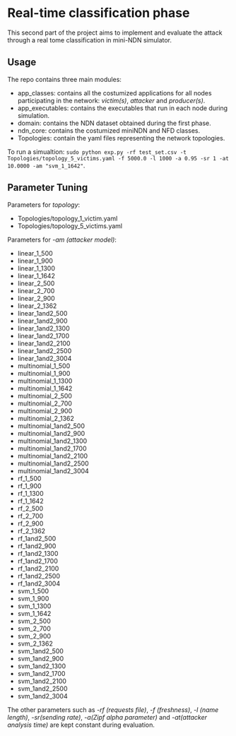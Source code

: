# Real-time classification phase

This second part of the project aims to implement and evaluate the attack through a real tome classification in mini-NDN simulator.

## Usage

The repo contains three main modules:

 - app_classes: contains all the costumized applications for all nodes participating in the network: *victim(s)*, *attacker* and *producer(s)*.
 - app_executables: contains the executables that run in each node during simulation.
 - domain: contains the NDN dataset obtained during the first phase.
 - ndn_core: contains the costumized miniNDN and NFD classes.
 - Topologies: contain the yaml files representing the network topologies.

 To run a simualtion:  `sudo python exp.py -rf test_set.csv -t Topologies/topology_5_victims.yaml -f 5000.0 -l 1000 -a 0.95 -sr 1 -at 10.0000 -am "svm_1_1642"`.

## Parameter Tuning

Parameters for *topology*:
- Topologies/topology_1_victim.yaml
- Topologies/topology_5_victims.yaml

Parameters for *-am (attacker model)*:
- linear_1_500
- linear_1_900
- linear_1_1300
- linear_1_1642
- linear_2_500
- linear_2_700
- linear_2_900
- linear_2_1362
- linear_1and2_500
- linear_1and2_900
- linear_1and2_1300
- linear_1and2_1700
- linear_1and2_2100
- linear_1and2_2500
- linear_1and2_3004
- multinomial_1_500
- multinomial_1_900
- multinomial_1_1300
- multinomial_1_1642
- multinomial_2_500
- multinomial_2_700
- multinomial_2_900
- multinomial_2_1362
- multinomial_1and2_500
- multinomial_1and2_900
- multinomial_1and2_1300
- multinomial_1and2_1700
- multinomial_1and2_2100
- multinomial_1and2_2500
- multinomial_1and2_3004
- rf_1_500
- rf_1_900
- rf_1_1300
- rf_1_1642
- rf_2_500
- rf_2_700
- rf_2_900
- rf_2_1362
- rf_1and2_500
- rf_1and2_900
- rf_1and2_1300
- rf_1and2_1700
- rf_1and2_2100
- rf_1and2_2500
- rf_1and2_3004
- svm_1_500
- svm_1_900
- svm_1_1300
- svm_1_1642
- svm_2_500
- svm_2_700
- svm_2_900
- svm_2_1362
- svm_1and2_500
- svm_1and2_900
- svm_1and2_1300
- svm_1and2_1700
- svm_1and2_2100
- svm_1and2_2500
- svm_1and2_3004

The other parameters such as *-rf (requests file)*, *-f (freshness)*, *-l (name length)*, *-sr(sending rate)*, *-a(Zipf alpha parameter)* and *-at(attacker analysis time)* are kept constant during evaluation.
